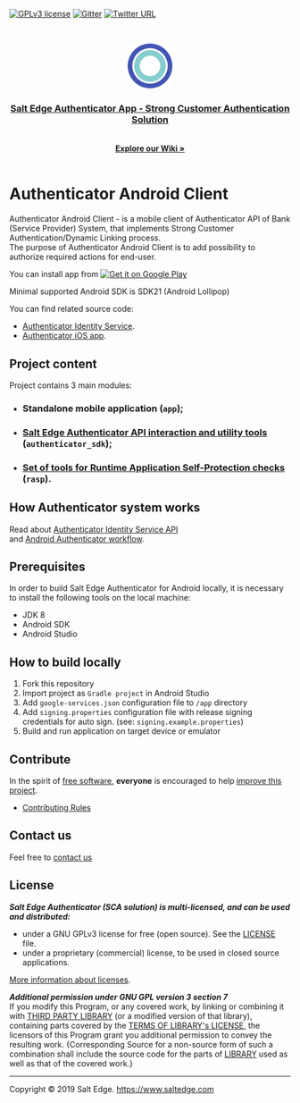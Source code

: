 [![GPLv3 license](https://img.shields.io/badge/License-GPLv3-blue.svg)](http://perso.crans.org/besson/LICENSE.html)
[![Gitter](https://badges.gitter.im/Salt-Edge/authenticator.svg)](https://gitter.im/Salt-Edge/authenticator?utm_source=badge&utm_medium=badge&utm_campaign=pr-badge)
[![Twitter URL](https://img.shields.io/twitter/url/https/twitter.com/fold_left.svg?style=social&label=Follow%20%40saltedge)](http://twitter.com/saltedge)



<br />
<p align="center">
  <img src="docs/authenticator_android_logo.png" alt="Logo" width="80" height="80">
  <h3 align="center">
    <a href="https://www.saltedge.com/products/strong_customer_authentication">
    Salt Edge Authenticator App - Strong Customer Authentication Solution
    </a>
  </h3>
  <p align="center">
    <br />
    <a href="https://github.com/saltedge/sca-identity-service-example/wiki"><strong>Explore our Wiki »</strong></a>
    <br />
    <br />
  </p>
</p>

# Authenticator Android Client  

Authenticator Android Client - is a mobile client of Authenticator API of Bank (Service Provider) System, that implements Strong Customer Authentication/Dynamic Linking process.  
The purpose of Authenticator Android Client is to add possibility to authorize required actions for end-user.

You can install app from 
<a href='https://play.google.com/store/apps/details?id=com.saltedge.authenticator'>
    <img src='https://raw.githubusercontent.com/saltedge/sca-identity-service-example/master/docs/images/google-play-badge.png' alt='Get it on Google Play' height="56px"/>
</a> 

Minimal supported Android SDK is SDK21 (Android Lollipop)   

You can find related source code: 
  * [Authenticator Identity Service](https://github.com/saltedge/sca-identity-service-example).
  * [Authenticator iOS app](https://github.com/saltedge/sca-authenticator-ios).  

## Project content

Project contains 3 main modules: 
* ### Standalone mobile application (`app`);
* ### [Salt Edge Authenticator API interaction and utility tools](/authenticator_sdk/README.md) (`authenticator_sdk`);
* ### [Set of tools for Runtime Application Self-Protection checks](/rasp/README.md) (`rasp`). 

## How Authenticator system works

Read about [Authenticator Identity Service API](https://github.com/saltedge/sca-identity-service-example/blob/master/docs/IDENTITY_SERVICE_API.md)  
and [Android Authenticator workflow](docs/WORKFLOW.md).

## Prerequisites
In order to build Salt Edge Authenticator for Android locally, it is necessary to install the following tools on the local machine:

* JDK 8
* Android SDK
* Android Studio

## How to build locally

1. Fork this repository
2. Import project as `Gradle project` in Android Studio
3. Add `google-services.json` configuration file to `/app` directory
4. Add `signing.properties` configuration file with release signing credentials for auto sign. (see: `signing.example.properties`) 
5. Build and run application on target device or emulator

## Contribute

In the spirit of [free software][free-sw], **everyone** is encouraged to help [improve this project](./CONTRIBUTING.md).

* [Contributing Rules](./CONTRIBUTING.md)  

[free-sw]: http://www.fsf.org/licensing/essays/free-sw.html

## Contact us

Feel free to [contact us](https://www.saltedge.com/pages/contact_support)

## License

***Salt Edge Authenticator (SCA solution) is multi-licensed, and can be used and distributed:***
- under a GNU GPLv3 license for free (open source). See the [LICENSE](LICENSE.txt) file.
- under a proprietary (commercial) license, to be used in closed source applications. 
  
[More information about licenses](https://github.com/saltedge/sca-identity-service-example/wiki/Multi-license).  
  
***Additional permission under GNU GPL version 3 section 7***  
If you modify this Program, or any covered work, by linking or combining it with [THIRD PARTY LIBRARY](THIRD_PARTY_NOTICES.md) (or a modified version of that library), containing parts covered by the [TERMS OF LIBRARY's LICENSE](THIRD_PARTY_NOTICES.md), the licensors of this Program grant you additional permission to convey the resulting work. {Corresponding Source for a non-source form of such a combination shall include the source code for the parts of [LIBRARY](THIRD_PARTY_NOTICES.md) used as well as that of the covered work.}        
  
___
Copyright © 2019 Salt Edge. https://www.saltedge.com  

